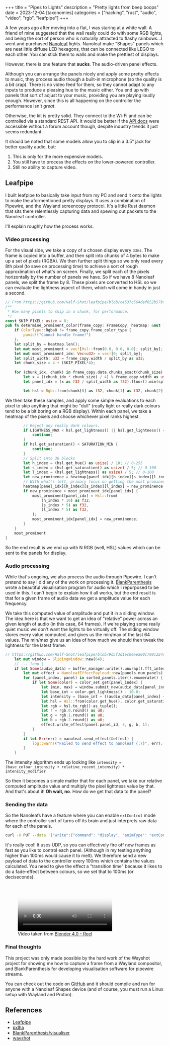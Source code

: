 +++
title = "Pipes to Lights"
description = "Pretty lights from beep boops"
date = 2023-12-04
[taxonomies]
categories = ["hacking", "rust", "audio", "video", "rgb", "leafpipe"]
+++

A few years ago after moving into a flat, I was staring at a white wall. A friend of mine suggested that the wall really could do
with some RGB lights, and being the sort of person who is naturally attracted to flashy rainbows...I went and purchased [Nanoleaf](https://nanoleaf.me) lights.
Nanoleaf make "Shapes" panels which are neat little diffuse LED hexagons, that can be connected like LEGO to each other. You can stick them to walls
and make the prettiest of displays.

However, there is one feature that **sucks**. The audio-driven panel effects.

Although you can arrange the panels nicely and apply some pretty effects to music, they process audio
though a built-in microphone (so the quality is a bit crap). There is no video feed for them, so they cannot adapt to any inputs
to produce a pleasing hue to the music either. You end up with panels that sort of adjust to your music, providing you are playing loudly enough.
However, since this is all happening on the controller the performance isn't *great*.

Otherwise, the kit is pretty solid. They connect to the Wi-Fi and can be controlled via a standard REST API.
It would be better if the [API docs](https://forum.nanoleaf.me/docs) were accessible without a forum account though,
despite industry trends it just seems redundant.

It should be noted that some models allow you to clip in a 3.5" jack for better quality audio, but:

  1. This is only for the more expensive models.
  2. You still have to process the effects on the lower-powered controller.
  3. Still no ability to capture video.

## Leafpipe

I built leafpipe to basically take input from my PC and send it onto the lights to make the aformentioned pretty displays. It uses a combination
of Pipewire, and the Wayland screencopy protocol. It's a little Rust daemon that sits there relentlessly capturing data and spewing out packets
to the Nanoleaf controller. 

I'll explain roughly how the process works.

### Video processing

For the visual side, we take a copy of a chosen display every `33ms`. The frame is copied into a buffer, and then split into chunks of 4 bytes
to make up a set of pixels (RGBA). We then further split things so we only read every 8th pixel (to save on processing time) to achieve a sort
of rough approximation of what's on screen. Finally, we split each of the pixels horizontally by the number of panels we have. So if we
have 8 Nanoleaf panels, we split the frame by 8. These pixels are converted to HSL so we can evaluate the lightness aspect of them, which will come
in handy in just a second.

```rust
// From https://github.com/Half-Shot/leafpipe/blob/c4537c564def652b57bf9daa54f4538d7e61bd29/src/visual/prominent_color.rs#L27
/**
 * How many pixels to skip in a chunk, for performance.
 */
const SKIP_PIXEL: usize = 8;
pub fn determine_prominent_color(frame_copy: FrameCopy, heatmap: &mut [Vec<Vec<Vec<u32>>>]) -> Vec<Hsl> {
    if ColorType::Rgba8 != frame_copy.frame_color_type {
        panic!("Cannot handle frame!")
    };
    let split_by = heatmap.len();
    let mut most_prominent = vec![Hsl::from(0.0, 0.0, 0.0); split_by];
    let mut most_prominent_idx: Vec<u32> = vec![0; split_by];
    let split_width: u32 = frame_copy.width / split_by as u32;
    let chunk_size = 4 + (SKIP_PIXEL*4);
    
    for (chunk_idx, chunk) in frame_copy.data.chunks_exact(chunk_size).enumerate() {
        let x = ((chunk_idx * chunk_size) / 4) % frame_copy.width as usize;
        let panel_idx = (x as f32 / split_width as f32).floor().min(split_by as f32 - 1.0f32) as usize;

        let hsl = Rgb::from(chunk[0] as f32, chunk[1] as f32, chunk[2] as f32).to_hsl();
```

We then take these samples, and apply some simple evaluations to each pixel to skip anything that might be "dull" (really light or really dark
colours tend to be a bit boring on a RGB display). Within each panel, we take a heatmap of the pixels and choose whichever pixel ranks highest.

```rust
        // Reject any really dark colours.
        if LIGHTNESS_MAX < hsl.get_lightness() || hsl.get_lightness() < LIGHTNESS_MIN {
            continue;
        }
        if hsl.get_saturation() < SATURATION_MIN {
            continue;
        }
        // Split into 36 blocks
        let h_index = (hsl.get_hue() as usize) / 10; // 0-255
        let s_index = (hsl.get_saturation() as usize) / 5; // 0-100
        let l_index = (hsl.get_lightness() as usize) / 5; // 0-100
        let new_prominence = heatmap[panel_idx][h_index][s_index][l_index] + 1;
        // With what's left, primary focus on getting the most prominent colour in the frame.
        heatmap[panel_idx][h_index][s_index][l_index] = new_prominence;
        if new_prominence > most_prominent_idx[panel_idx] {
            most_prominent[panel_idx] = Hsl::from(
                (h_index * 10) as f32,
                (s_index * 5) as f32,
                (l_index * 5) as f32,
            );
            most_prominent_idx[panel_idx] = new_prominence;
        }
    }
    most_prominent
}
```

So the end result is we end up with N RGB (well, HSL) values which can be sent to the panels for display.

### Audio processing

While that's ongoing, we also process the audio through Pipewire. I can't pretend to say I did any of the work on processing it.
[BlankParenthesis](https://github.com/BlankParenthesis) wrote a beautiful visualisation program for audio which I repurposed to be used in this.
I can't begin to explain how it all works, but the end result is that for a given frame of audio data we get a amplitude value for each frequency.

We take this computed value of amplitude and put it in a sliding window. The idea here is that we want to get an idea of "relative" power
across an given length of audio (in this case, 64 frames). If we're playing some really quiet music we don't want the lights to be
virtually off. The sliding window stores every value computed, and gives us the min/max of the last 64 values. The min/max give us an idea
of how much we should then tweak the lightness for the latest frame.

```rust
// https://github.com/Half-Shot/leafpipe/blob/9d5f3d1ec0eaea00c700c224c2e284a4fc491f13/src/main.rs#L56
    let mut window = SlidingWindow::new(64);
    // ... loop {
    if let Some(audio_data) = buffer_manager.write().unwrap().fft_interval(LIGHT_INTERVAL, panels.num_panels) {
        let mut effect = NanoleafEffectPayload::new(panels.num_panels);
        for (panel_index, panel) in sorted_panels.iter().enumerate() {
            if let Some(color) = color_set.get(panel_index) {
                let (min, max) = window.submit_new(audio_data[panel_index]);
                let base_int = color.get_lightness() - 10.0;
                let intensity = (base_int + ((audio_data[panel_index] + min) / max) * intensity_modifier * (panel_index as f32 + 1.0f32).powf(1.05f32)).clamp(5.0, 80.0);
                let hsl = Hsl::from(color.get_hue(), color.get_saturation(), intensity);
                let rgb = hsl.to_rgb().as_tuple();
                let r = rgb.0.round() as u8;
                let g = rgb.1.round() as u8;
                let b = rgb.2.round() as u8;
                effect.write_effect(panel.panel_id, r, g, b, 1);
            }
        }
        if let Err(err) = nanoleaf.send_effect(&effect) {
            log::warn!("Failed to send effect to nanoleaf {:?}", err);
        }
    }
```

The intensity algorithm ends up looking like `intensity = (base_colour_intensity + relative_recent_intensity) * intensity_modifier`

So then it becomes a simple matter that for each panel, we take our relative computed amplitude value and multiply the pixel lightness value
by that. And that's about it! **Oh wait, no**. How do we get that data to the panel?

### Sending the data

So the Nanoleafs have a feature where you can enable `extControl` mode where the controller sort of turns off its brain and just interprets
raw data for each of the panels.

```sh
curl -X PUT --data '{"write":{"command": "display", "animType": "extControl", "extControlVersion": "v2"}}' 'http://{hostname}:16021/api/v1/}{token}/effects
```

It's really cool! It uses UDP, so you can effectively fire off new frames as fast as you like to control each panel. (Although in my testing anything
higher than 100ms would cause it to melt). We therefore send a new payload of data to the controller every 100ms which contains the
values calculated. You need to give the effect a "transition time" because it likes to do a fade-effect between colours, so we set that to
100ms (or deciseconds).

<figure>
  <video alt="Demo video of the final product" src="demo.webm" controls poster="demo.webp"> </video>
  <figcaption>Video taken from <a href="https://www.youtube.com/watch?v=eoY1Mc70uTo">Blender 4.0 - Reel</a></figcaption>
</figure>

### Final thoughts

This project was only made possible by the hard work of the Wayshot project for showing me how to capture a frame from a Wayland compositor, and
BlankParenthesis for developing visualisation software for pipewire streams.

You can check out the code on [GitHub](https://github.com/Half-Shot/leafpipe) and it should compile and run for anyone with a Nanoleaf Shapes
device (and of course, you must run a Linux setup with Wayland and Proton).

## References

- [Leafpipe](https://github.com/Half-Shot/leafpipe)
- [pxlha](https://github.com/Half-Shot/pxlha) 
- [BlankParenthesis/visualiser](https://github.com/BlankParenthesis/visualiser)
- [wayshot](https://github.com/waycrate/wayshot)